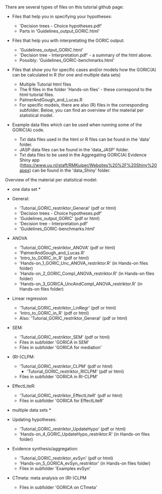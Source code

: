
There are several types of files on this tutorial github page:

- Files that help you in specifying your hypotheses: 
	- 'Decision trees - Choice hypotheses.pdf'
	- Parts in 'Guidelines_output_GORIC.html'

- Files that help you with interpretating the GORIC output:
	- 'Guidelines_output_GORIC.html'
	- 'Decision tree - Interpretation.pdf' - a summary of the html above.
	- Possibly: 'Guidelines_GORIC-benchmarks.html'

- Files that show you for specific cases and/or models how the GORIC(A) can be calculated in R (for one and multiple data sets)
	- Multiple Tutorial html files 
	- The R files in the folder 'Hands-on files' - these correspond to the html tutorial files.
	- PalmerAndGough_and_Lucas.R
	- For specific models, there are also (R) files in the corresponding subfolder.
Below, you can find an overview of the material per statistical model.

- Example data files which can be used when running some of the GORIC(A) code.
	- Txt data files used in the html or R files can be found in the 'data' folder.
	- JASP data files can be found in the 'data_JASP' folder.
	- Txt data files to be used in the Aggregating GORIC(A) Evidence Shiny app 
	  (https://www.uu.nl/staff/RMKuiper/Websites%20%2F%20Shiny%20apps) can be found in the 'data_Shiny' folder.


Overview of the material per statistical model:

* one data set *

- General:
	- 'Tutorial_GORIC_restriktor_General' (pdf or html)
	- 'Decision trees - Choice hypotheses.pdf'
	- 'Guidelines_output_GORIC' (pdf or html)
	- 'Decision tree - Interpretation.pdf'
	- 'Guidelines_GORIC-benchmarks.html'

- ANOVA
	- 'Tutorial_GORIC_restriktor_ANOVA' (pdf or html)
	- 'PalmerAndGough_and_Lucas.R'
	- 'Intro_to_GORIC_in_R' (pdf or html)
	- 'Hands-on_1_GORIC_Unc_ANOVA_restriktor.R' (in Hands-on files folder)
	- 'Hands-on_2_GORIC_Compl_ANOVA_restriktor.R' (in Hands-on files folder)
	- 'Hands-on_3_GORICA_UncAndCompl_ANOVA_restriktor.R' (in Hands-on files folder)

- Linear regression
	- 'Tutorial_GORIC_restriktor_LinRegr' (pdf or html)
	- 'Intro_to_GORIC_in_R' (pdf or html)
	- Also: 'Tutorial_GORIC_restriktor_General' (pdf or html)

- SEM:
	- 'Tutorial_GORIC_restriktor_SEM' (pdf or html)
	- Files in subfolder 'GORICA in SEM'
	- Files in subfolder 'GORICA for mediation'

- (RI-)CLPM:
	- 'Tutorial_GORIC_restriktor_CLPM' (pdf or html)
      - 'Tutorial_GORIC_restriktor_RICLPM' (pdf or html)
	- Files in subfolder 'GORICA in RI-CLPM'

- EffectLiteR:
	- 'Tutorial_GORIC_restriktor_EffectLiteR' (pdf or html)
	- Files in subfolder 'GORICA for EffectLiteR'

* multiple data sets *

- Updating hypotheses: 
	- 'Tutorial_GORIC_restriktor_UpdateHypo' (pdf or html)
	- 'Hands-on_4_GORIC_UpdateHypo_restriktor.R' (in Hands-on files folder)

- Evidence synthesis/aggregation:
	- 'Tutorial_GORIC_restriktor_evSyn' (pdf or html)
	- 'Hands-on_5_GORICA_evSyn_restriktor' (in Hands-on files folder)
	- Files in subfolder 'Examples evSyn'

- CTmeta: meta analysis on (RI-)CLPM
	- Files in subfolder 'GORICA on CTmeta'